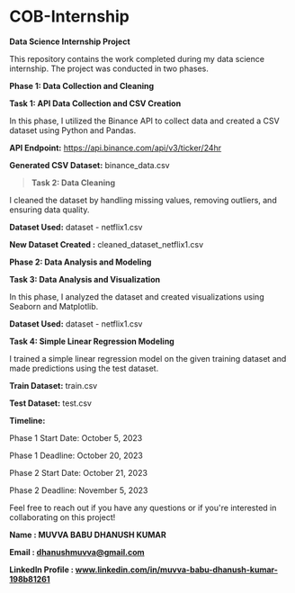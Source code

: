 # COB-Internship
**Data Science Internship Project**

This repository contains the work completed during my data science internship. The project was conducted in two phases.

**Phase 1: Data Collection and Cleaning**

**Task 1: API Data Collection and CSV Creation**

In this phase, I utilized the Binance API to collect data and created a CSV dataset using Python and Pandas.

**API Endpoint:** https://api.binance.com/api/v3/ticker/24hr

**Generated CSV Dataset:** binance_data.csv

> **Task 2: Data Cleaning**

I cleaned the dataset by handling missing values, removing outliers, and ensuring data quality.

**Dataset Used:** dataset - netflix1.csv

**New Dataset Created :** cleaned_dataset_netflix1.csv

**Phase 2: Data Analysis and Modeling**

**Task 3: Data Analysis and Visualization**

In this phase, I analyzed the dataset and created visualizations using Seaborn and Matplotlib.

**Dataset Used:** dataset - netflix1.csv

**Task 4: Simple Linear Regression Modeling**

I trained a simple linear regression model on the given training dataset and made predictions using the test dataset.

**Train Dataset:** train.csv

**Test Dataset:** test.csv


**Timeline:**

Phase 1 Start Date: October 5, 2023

Phase 1 Deadline: October 20, 2023

Phase 2 Start Date: October 21, 2023

Phase 2 Deadline: November 5, 2023

Feel free to reach out if you have any questions or if you're interested in collaborating on this project!

**Name : MUVVA BABU DHANUSH KUMAR**

**Email : dhanushmuvva@gmail.com**

**LinkedIn Profile : www.linkedin.com/in/muvva-babu-dhanush-kumar-198b81261**
